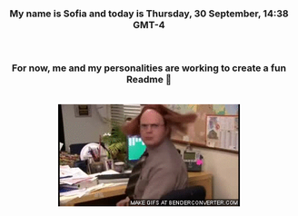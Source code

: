 


<div align="center">
<h3 >My name is Sofia and today is Thursday, 30 September, 14:38 GMT-4</h3><br>
<h3 >For now, me and my personalities are working to create a fun Readme 👋
</h3><br>
<img src='img/dwight.gif' alt='working...'/>
</div>
